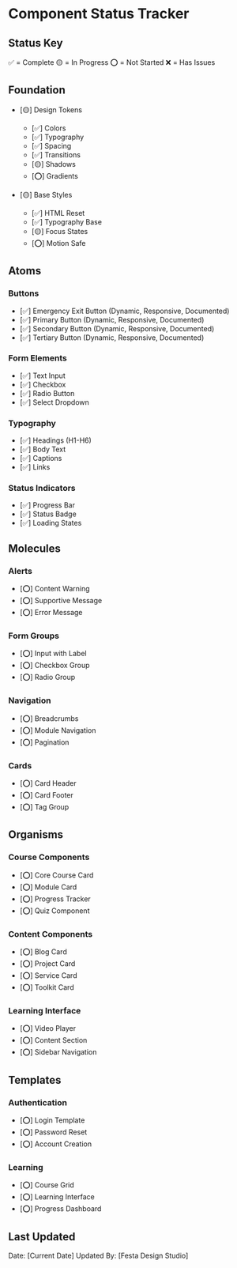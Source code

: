 # Component Status Tracker

## Status Key

✅ = Complete
🟡 = In Progress
⭕ = Not Started
❌ = Has Issues

## Foundation

- [🟡] Design Tokens

  - [✅] Colors
  - [✅] Typography
  - [✅] Spacing
  - [✅] Transitions
  - [🟡] Shadows
  - [⭕] Gradients

- [🟡] Base Styles
  - [✅] HTML Reset
  - [✅] Typography Base
  - [🟡] Focus States
  - [⭕] Motion Safe

## Atoms

### Buttons

- [✅] Emergency Exit Button (Dynamic, Responsive, Documented)
- [✅] Primary Button (Dynamic, Responsive, Documented)
- [✅] Secondary Button (Dynamic, Responsive, Documented)
- [✅] Tertiary Button (Dynamic, Responsive, Documented)

### Form Elements

- [✅] Text Input
- [✅] Checkbox
- [✅] Radio Button
- [✅] Select Dropdown

### Typography

- [✅] Headings (H1-H6)
- [✅] Body Text
- [✅] Captions
- [✅] Links

### Status Indicators

- [✅] Progress Bar
- [✅] Status Badge
- [✅] Loading States

## Molecules

### Alerts

- [⭕] Content Warning
- [⭕] Supportive Message
- [⭕] Error Message

### Form Groups

- [⭕] Input with Label
- [⭕] Checkbox Group
- [⭕] Radio Group

### Navigation

- [⭕] Breadcrumbs
- [⭕] Module Navigation
- [⭕] Pagination

### Cards

- [⭕] Card Header
- [⭕] Card Footer
- [⭕] Tag Group

## Organisms

### Course Components

- [⭕] Core Course Card
- [⭕] Module Card
- [⭕] Progress Tracker
- [⭕] Quiz Component

### Content Components

- [⭕] Blog Card
- [⭕] Project Card
- [⭕] Service Card
- [⭕] Toolkit Card

### Learning Interface

- [⭕] Video Player
- [⭕] Content Section
- [⭕] Sidebar Navigation

## Templates

### Authentication

- [⭕] Login Template
- [⭕] Password Reset
- [⭕] Account Creation

### Learning

- [⭕] Course Grid
- [⭕] Learning Interface
- [⭕] Progress Dashboard

## Last Updated

Date: [Current Date]
Updated By: [Festa Design Studio]
